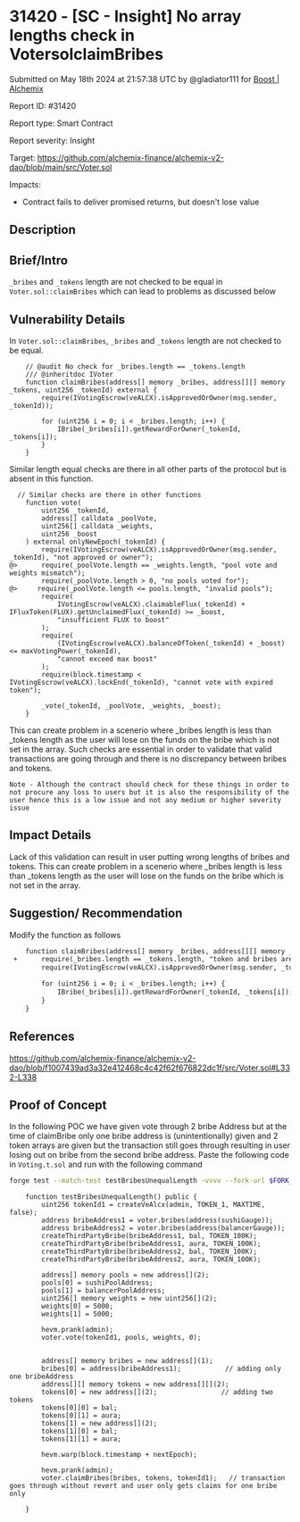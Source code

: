 # 31420 - \[SC - Insight] No array lengths check in VotersolclaimBribes

Submitted on May 18th 2024 at 21:57:38 UTC by @gladiator111 for [Boost | Alchemix](https://immunefi.com/bounty/alchemix-boost/)

Report ID: #31420

Report type: Smart Contract

Report severity: Insight

Target: https://github.com/alchemix-finance/alchemix-v2-dao/blob/main/src/Voter.sol

Impacts:

* Contract fails to deliver promised returns, but doesn't lose value

## Description

## Brief/Intro

`_bribes` and `_tokens` length are not checked to be equal in `Voter.sol::claimBribes` which can lead to problems as discussed below

## Vulnerability Details

In `Voter.sol::claimBribes`, `_bribes` and `_tokens` length are not checked to be equal.

```solidity
    // @audit No check for _bribes.length == _tokens.length
    /// @inheritdoc IVoter
    function claimBribes(address[] memory _bribes, address[][] memory _tokens, uint256 _tokenId) external {
        require(IVotingEscrow(veALCX).isApprovedOrOwner(msg.sender, _tokenId));

        for (uint256 i = 0; i < _bribes.length; i++) {
            IBribe(_bribes[i]).getRewardForOwner(_tokenId, _tokens[i]);
        }
    }
```

Similar length equal checks are there in all other parts of the protocol but is absent in this function.

```solidity
  // Similar checks are there in other functions
    function vote(
        uint256 _tokenId,
        address[] calldata _poolVote,
        uint256[] calldata _weights,
        uint256 _boost
    ) external onlyNewEpoch(_tokenId) {
        require(IVotingEscrow(veALCX).isApprovedOrOwner(msg.sender, _tokenId), "not approved or owner");
@>      require(_poolVote.length == _weights.length, "pool vote and weights mismatch");
        require(_poolVote.length > 0, "no pools voted for");
@>     require(_poolVote.length <= pools.length, "invalid pools");
        require(
            IVotingEscrow(veALCX).claimableFlux(_tokenId) + IFluxToken(FLUX).getUnclaimedFlux(_tokenId) >= _boost,
            "insufficient FLUX to boost"
        );
        require(
            (IVotingEscrow(veALCX).balanceOfToken(_tokenId) + _boost) <= maxVotingPower(_tokenId),
            "cannot exceed max boost"
        );
        require(block.timestamp < IVotingEscrow(veALCX).lockEnd(_tokenId), "cannot vote with expired token");

        _vote(_tokenId, _poolVote, _weights, _boost);
    }
```

This can create problem in a scenerio where \_bribes length is less than \_tokens length as the user will lose on the funds on the bribe which is not set in the array. Such checks are essential in order to validate that valid transactions are going through and there is no discrepancy between bribes and tokens.

`Note - Although the contract should check for these things in order to not procure any loss to users but it is also the responsibility of the user hence this is a low issue and not any medium or higher severity issue`

## Impact Details

Lack of this validation can result in user putting wrong lengths of bribes and tokens. This can create problem in a scenerio where \_bribes length is less than \_tokens length as the user will lose on the funds on the bribe which is not set in the array.

## Suggestion/ Recommendation

Modify the function as follows

```diff
    function claimBribes(address[] memory _bribes, address[][] memory _tokens, uint256 _tokenId) external {
 +      require(_bribes.length == _tokens.length, "token and bribes are not the same length");
        require(IVotingEscrow(veALCX).isApprovedOrOwner(msg.sender, _tokenId));

        for (uint256 i = 0; i < _bribes.length; i++) {
            IBribe(_bribes[i]).getRewardForOwner(_tokenId, _tokens[i]);
        }
    }
```

## References

https://github.com/alchemix-finance/alchemix-v2-dao/blob/f1007439ad3a32e412468c4c42f62f676822dc1f/src/Voter.sol#L332-L338

## Proof of Concept

In the following POC we have given vote through 2 bribe Address but at the time of claimBribe only one bribe address is (unintentionally) given and 2 token arrays are given but the transaction still goes through resulting in user losing out on bribe from the second bribe address. Paste the following code in `Voting.t.sol` and run with the following command

```bash
forge test --match-test testBribesUnequalLength -vvvv --fork-url $FORK_URL
```

```solidity
    function testBribesUnequalLength() public {
        uint256 tokenId1 = createVeAlcx(admin, TOKEN_1, MAXTIME, false);
        address bribeAddress1 = voter.bribes(address(sushiGauge));
        address bribeAddress2 = voter.bribes(address(balancerGauge));
        createThirdPartyBribe(bribeAddress1, bal, TOKEN_100K);
        createThirdPartyBribe(bribeAddress1, aura, TOKEN_100K);
        createThirdPartyBribe(bribeAddress2, bal, TOKEN_100K);
        createThirdPartyBribe(bribeAddress2, aura, TOKEN_100K);

        address[] memory pools = new address[](2);
        pools[0] = sushiPoolAddress;
        pools[1] = balancerPoolAddress;
        uint256[] memory weights = new uint256[](2);
        weights[0] = 5000;
        weights[1] = 5000;

        hevm.prank(admin);
        voter.vote(tokenId1, pools, weights, 0);


        address[] memory bribes = new address[](1);
        bribes[0] = address(bribeAddress1);           // adding only one bribeAddress
        address[][] memory tokens = new address[][](2);
        tokens[0] = new address[](2);                // adding two tokens
        tokens[0][0] = bal;
        tokens[0][1] = aura;
        tokens[1] = new address[](2);
        tokens[1][0] = bal;
        tokens[1][1] = aura;

        hevm.warp(block.timestamp + nextEpoch);

        hevm.prank(admin);
        voter.claimBribes(bribes, tokens, tokenId1);   // transaction goes through without revert and user only gets claims for one bribe only

    }
```
